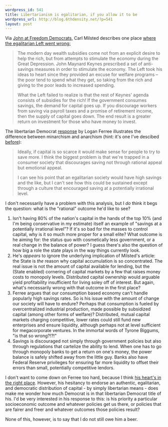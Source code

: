 ```yaml
--- 
wordpress_id: 541
title: Libertarianism is egalitarian, if you allow it to be
wordpress_url: http://blog.6thdensity.net/?p=541
layout: post
---
```

Via <a href="http://freedomdemocrats.org/node/904">John at Freedom Democrats</a>, Carl Milsted describes one place <a href="http://www.freeliberal.com/archives/002355.html">where the egalitarian Left went wrong:</a>
<blockquote>The modern day wealth subsidies come not from an explicit desire to help the rich, but from attempts to stimulate the economy during the Great Depression. John Maynard Keynes prescribed a set of anti-savings measures in order to stimulate the economy. The Left took his ideas to heart since they provided an excuse for welfare programs – the poor tend to spend what they get, so taking from the rich and giving to the poor leads to increased spending.

What the Left failed to realize is that the rest of Keynes' agenda consists of subsidies for the rich! If the government consumes savings, the demand for capital goes up. If you discourage workers from saving via payroll taxes and a promise of retirement income, then the supply of capital goes down. The end result is a greater return on investment for those who have money to invest.</blockquote>
The libertarian Democrat <a href="http://freedomdemocrats.org/node/904#comment-2464">response</a> by Logan Ferree illustrates the difference between minarchism and anarchism (hint: it's one I've descibed <a href="http://blog.6thdensity.net/?p=461">before</a>):
<blockquote>Ideally, if capital is so scarce it would make sense for people to try to save more. I think the biggest problem is that we're trapped in a consumer society that discourages saving not through rational appeal but emotional appeal.

I can see his point that an egalitarian society would have high savings and the like, but I can't see how this could be sustained except through a culture that encouraged saving at a potentially irrational level.</blockquote>
I don't necessarily have a problem with this analysis, but I <em>do</em> think it begs the question: what is the "rational" outcome he'd like to see?
<ol>
	<li>Isn't having 80% of the nation's capital in the hands of the top 10% (and I'm being conservative in my estimate) itself an example of "savings at a potentially irrational level"?  If it's so bad for the masses to control capital, why is it so much more proper for a small elite?  What outcome is he aiming for: the status quo with cosmetically less government, or a real change in the balance of power?  I guess there's also the question of how big a role the state plays in the way things currently look.</li>
	<li>He's <em>appears</em> to ignore the underlying implication of Milsted's article: the State is <em>the</em> reason why capital accumulation is so concentrated.  The real issue is not the amount of capital available for lending, but the (State enabled) cornering of capital markets by a few that raises money costs to monopoly levels.  Distributed capital ownership would arguable yield profitability insufficient for living soley off of interest.  But again, what's necessarily wrong with that outcome in the first place?</li>
	<li>Ferree argues that our consumption based economy can't handle popularly high savings rates.  So is his issue with the amount of change our society will have to endure?  Perhaps that consumption is fueled by overcentralized industrial production, made possible by subsidized capital (among other forms of welfare)?  Distributed, mutual capital markets charging competitive, lower rates could still fund new enterprises and ensure liquidity, although perhaps not at level sufficient for megacorporate ventures.  In the immortal words of Tyrone Biggums, "is that so wrong?!?!"</li>
	<li>Savings is discouraged not simply through government policies but also through regulations that cartelize the ability to lend.  When one has to go through monopoly banks to get a return on one's money, the power balance is safely shifted away from the little guy.  Banks also have Federal Reserve privileges for ensuring far more liquidity to offset their errors than small, potentially competitive lendors.</li>
</ol>
I don't want to come down on Ferree too hard, because I think <a href="http://www.dailykos.com/storyonly/2006/10/10/94956/400">his heart's in the right place</a>.  However, his hesitancy to endorse an authentic, egalitarian, and democratic distribution of capital - by simply libertarian means - does make me wonder how much Democrat is in that libertarian Democrat title of his.  I'd be very interested in his response to this: is his priority a particular socioeconomic outcome and whatever policies get us there, or policies that are fairer and freer and whatever outcomes those policies result?

None of this, however, is to say that I do not still owe him a beer.
